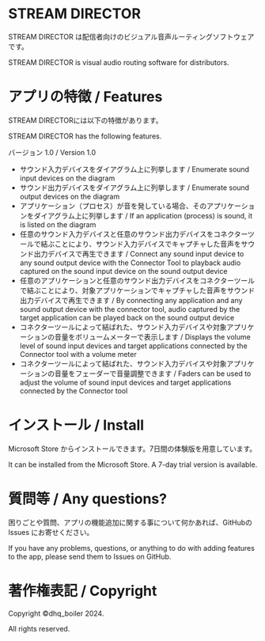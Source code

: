 # STREAM DIRECTOR

STREAM DIRECTOR は配信者向けのビジュアル音声ルーティングソフトウェアです。

STREAM DIRECTOR is visual audio routing software for distributors.

# アプリの特徴 / Features

STREAM DIRECTORには以下の特徴があります。

STREAM DIRECTOR has the following features.

バージョン 1.0 / Version 1.0

* サウンド入力デバイスをダイアグラム上に列挙します / Enumerate sound input devices on the diagram
* サウンド出力デバイスをダイアグラム上に列挙します / Enumerate sound output devices on the diagram
* アプリケーション（プロセス）が音を発している場合、そのアプリケーションをダイアグラム上に列挙します / If an application (process) is sound, it is listed on the diagram
* 任意のサウンド入力デバイスと任意のサウンド出力デバイスをコネクターツールで結ぶことにより、サウンド入力デバイスでキャプチャした音声をサウンド出力デバイスで再生できます / Connect any sound input device to any sound output device with the Connector Tool to playback audio captured on the sound input device on the sound output device
* 任意のアプリケーションと任意のサウンド出力デバイスをコネクターツールで結ぶことにより、対象アプリケーションでキャプチャした音声をサウンド出力デバイスで再生できます / By connecting any application and any sound output device with the connector tool, audio captured by the target application can be played back on the sound output device
* コネクターツールによって結ばれた、サウンド入力デバイスや対象アプリケーションの音量をボリュームメーターで表示します / Displays the volume level of sound input devices and target applications connected by the Connector tool with a volume meter
* コネクターツールによって結ばれた、サウンド入力デバイスや対象アプリケーションの音量をフェーダーで音量調整できます / Faders can be used to adjust the volume of sound input devices and target applications connected by the Connector tool

# インストール / Install

Microsoft Store からインストールできます。7日間の体験版を用意しています。

It can be installed from the Microsoft Store. A 7-day trial version is available.

# 質問等 / Any questions?

困りごとや質問、アプリの機能追加に関する事について何かあれば、GitHubの Issues にお寄せください。

If you have any problems, questions, or anything to do with adding features to the app, please send them to Issues on GitHub.

# 著作権表記 / Copyright

Copyright ©dhq_boiler 2024.

All rights reserved.